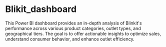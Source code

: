 # Blikit_dashboard
This Power BI dashboard provides an in-depth analysis of Blinkit's performance across various product categories, outlet types, and geographical tiers. The goal is to offer actionable insights to optimize sales, understand consumer behavior, and enhance outlet efficiency.
